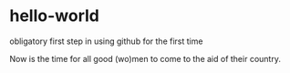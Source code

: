 # hello-world
obligatory first step in using github for the first time

Now is the time for all good (wo)men to come to the aid of their country.

